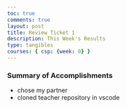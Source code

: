 ```yaml
---
toc: true
comments: true
layout: post
title: Review Ticket 1
description: This Week's Results
type: tangibles
courses: { csp: {week: 0} }
---
```


### Summary of Accomplishments
>   
- chose my partner
- cloned teacher repository in vscode